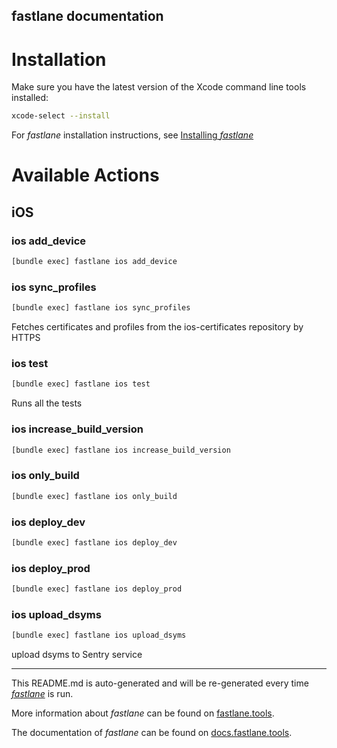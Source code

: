 fastlane documentation
----

# Installation

Make sure you have the latest version of the Xcode command line tools installed:

```sh
xcode-select --install
```

For _fastlane_ installation instructions, see [Installing _fastlane_](https://docs.fastlane.tools/#installing-fastlane)

# Available Actions

## iOS

### ios add_device

```sh
[bundle exec] fastlane ios add_device
```



### ios sync_profiles

```sh
[bundle exec] fastlane ios sync_profiles
```

Fetches certificates and profiles from the ios-certificates repository by HTTPS

### ios test

```sh
[bundle exec] fastlane ios test
```

Runs all the tests

### ios increase_build_version

```sh
[bundle exec] fastlane ios increase_build_version
```



### ios only_build

```sh
[bundle exec] fastlane ios only_build
```



### ios deploy_dev

```sh
[bundle exec] fastlane ios deploy_dev
```



### ios deploy_prod

```sh
[bundle exec] fastlane ios deploy_prod
```



### ios upload_dsyms

```sh
[bundle exec] fastlane ios upload_dsyms
```

upload dsyms to Sentry service

----

This README.md is auto-generated and will be re-generated every time [_fastlane_](https://fastlane.tools) is run.

More information about _fastlane_ can be found on [fastlane.tools](https://fastlane.tools).

The documentation of _fastlane_ can be found on [docs.fastlane.tools](https://docs.fastlane.tools).
